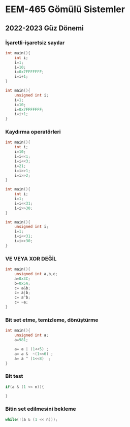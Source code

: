 # EEM-465 Gömülü Sistemler

## 2022-2023 Güz Dönemi

### İşaretli-işaretsiz sayılar

```C
int main(){
	int i;
	i=1;
	i=10;
	i=0x7FFFFFFF;
	i=i+1;	
}
```

```C
int main(){
	unsigned int i;
	i=1;
	i=10;
	i=0x7FFFFFFF;
	i=i+1;	
}
```
### Kaydırma operatörleri

```C
int main(){
	int i;
	i=10;
	i=i<<1;
	i=i<<3;
	i=21;
	i=i>>1;
	i=i>>2;	
}
```

```C
int main(){
	int i;
	i=1;
	i=i<<31;
	i=i>>30;
}
```

```C
int main(){
	unsigned int i;
	i=1;
	i=i<<31;
	i=i>>30;
}
```

### VE VEYA XOR DEĞİL

```C
int main(){
	unsigned int a,b,c;
	a=0x3C;
	b=0x5A;
	c= a&b;
	c= a|b;
	c= a^b;
	c= ~a;
}
```

### Bit set etme, temizleme, dönüştürme

```C
int main(){
	unsigned int a;
	a=981;

	a= a | (1<<5) ;
	a= a &  ~(1<<6) ;
	a= a ^ (1<<8)  ;
}
```

### Bit test

```C
if(a & (1 << n)){

}
```
### Bitin set edilmesini bekleme

```C
while(!(a & (1 << n)));
```